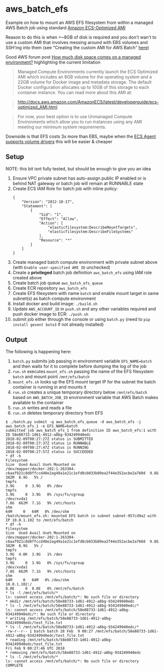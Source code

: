 # aws_batch_efs

Example on how to mount an AWS EFS filesystem from within a managed AWS Batch job using standard [Amazon ECS-Optimized AMI](https://docs.aws.amazon.com/AmazonECS/latest/developerguide/ecs-optimized_AMI.html)

Reason to do this is when >~8GB of disk is required and you don't wan't to use a custom AMI that 
involves messing around with EBS volumes and SSH'ing into them (see "Creating the custom AMI for AWS Batch" 
[here](https://aws.amazon.com/blogs/compute/building-high-throughput-genomic-batch-workflows-on-aws-batch-layer-part-3-of-4/))

Good AWS forum post [How much disk space comes on a managed environment?](https://forums.aws.amazon.com/thread.jspa?threadID=250705) highlighting the current limitation

> Managed Compute Environments currently launch the ECS Optimized AMI which includes an 8GB volume for the operating system and a 22GB volume for Docker image and metadata storage. The default Docker configuration allocates up to 10GB of this storage to each container instance. You can read more about this AMI at:

> http://docs.aws.amazon.com/AmazonECS/latest/developerguide/ecs-optimized_AMI.html

> For now, your best option is to use Unmanaged Compute Environments which allow you to run instances using any AMI meeting our minimum system requirements. 

Downside is that EFS costs 3x more than EBS, maybe when the [ECS Agent supports volume drivers](https://github.com/aws/amazon-ecs-agent/issues/236) this will be easier & cheaper

## Setup

NOTE: this bit isnt fully tested, but should be enough to give you an idea

 1. Ensure VPC private subnet has auto-assign public IP enabled or is behind NAT gateway or batch job
    will remain at RUNNABLE state
 2. Create ECS IAM Role for batch job with inline policy:
    ```
    {
        "Version": "2012-10-17",
        "Statement": [
            {
                "Sid": "1",
                "Effect": "Allow",
                "Action": [
                    "elasticfilesystem:DescribeMountTargets",
                    "elasticfilesystem:DescribeFileSystems"
                ],
                "Resource": "*"
            }
        ]
    }
    ```
 3. Create managed batch compute environment with private subnet above (with `Enable user-specified AMI ID` unchecked)
 4. Create a **privileged** batch job definition `aws_batch_efs` using IAM role created above
 5. Create batch job queue `aws_batch_efs_queue`
 6. Create ECR repository `aws_batch_efs`
 7. Create EFS filesystem with name `batch` and enable mount target in same subnet(s) as batch compute environment
 8. Install docker and build image: `./build.sh`
 9. Update `AWS_ACCOUNT_ID` in `push.sh` and any other variables required and push docker image to ECR: `./push.sh`
 11. submit job either through the console or using `batch.py` (need to `pip install gevent boto3` if not already installed)

## Output

The following is happening here:

 1. `batch.py` submits job passing in environment variable `EFS_NAME=batch` and then waits for it to complete before dumping the log of the job
 2. `run.sh` executes `mount_efs.sh` passing the name of the EFS filesystem `batch` and mount point `/mnt/efs/batch`
 3. `mount_efs.sh` looks up the EFS mount target IP for the subnet the batch container is running in and mounts it
 4. `run.sh` creates a unique temporary directory below `/mnt/efs/batch` based on `AWS_BATCH_JOB_ID` environment variable
    that AWS Batch makes available to the container
 5. `run.sh` writes and reads a file
 6. `run.sh` deletes temporary directory from EFS

```
$ ./batch.py submit -q aws_batch_efs_queue -d aws_batch_efs -j aws_batch_efs_1 -e EFS_NAME=batch
submitted job aws_batch_efs_1 from definition ID aws_batch_efs:1 with ID 58e88733-1d61-4912-a8bg-934249940edc
2018-02-09T00:27:27Z status is SUBMITTED
2018-02-09T00:27:37Z status is RUNNABLE
2018-02-09T00:27:47Z status is RUNNING
2018-02-09T00:27:57Z status is SUCCEEDED
* df -h
Filesystem                                                                                        Size  Used Avail Use% Mounted on
/dev/mapper/docker-202:1-263304-c6aaf921c8d8ffccd40e2ag49a1e21c1efd8cb033b89ea2f44e352acbe2a760d  9.8G  382M  8.9G   5% /
tmpfs                                                                                             3.9G     0  3.9G   0% /dev
tmpfs                                                                                             3.9G     0  3.9G   0% /sys/fs/cgroup
/dev/xvda1                                                                                        7.8G  662M  7.1G   9% /etc/hosts
shm                                                                                                64M     0   64M   0% /dev/shm
/batch/mount_efs.sh: mounted EFS batch in subnet subnet-957cd9a2 with IP 10.0.1.102 to /mnt/efs/batch
* df -h
Filesystem                                                                                        Size  Used Avail Use% Mounted on
/dev/mapper/docker-202:1-263304-c6aaf921c8d8ffccd40e2ag49a1e21c1efd8cb033b89ea2f44e352acbe2a760d  9.8G  382M  8.9G   5% /
tmpfs                                                                                             3.9G  4.0K  3.9G   1% /dev
tmpfs                                                                                             3.9G     0  3.9G   0% /sys/fs/cgroup
/dev/xvda1                                                                                        7.8G  662M  7.1G   9% /etc/hosts
shm                                                                                                64M     0   64M   0% /dev/shm
10.0.1.102:/                                                                                      8.0E     0  8.0E   0% /mnt/efs/batch
* ls -l /mnt/efs/batch/*
ls: cannot access /mnt/efs/batch/*: No such file or directory
* mkdir /mnt/efs/batch/58e88733-1d61-4912-a8bg-934249940edc
* ls -l /mnt/efs/batch/58e88733-1d61-4912-a8bg-934249940edc/*
ls: cannot access /mnt/efs/batch/58e88733-1d61-4912-a8bg-934249940edc/*: No such file or directory
* writing /mnt/efs/batch/58e88733-1d61-4912-a8bg-934249940edc/test_file.txt
* ls -l /mnt/efs/batch/58e88733-1d61-4912-a8bg-934249940edc/*
-rw-r--r-- 1 batch batch 28 Feb  9 00:27 /mnt/efs/batch/58e88733-1d61-4912-a8bg-934249940edc/test_file.txt
* reading /mnt/efs/batch/58e88733-1d61-4912-a8bg-934249940edc/test_file.txt
Fri Feb 9 00:27:46 UTC 2018
* removing /mnt/efs/batch/58e88733-1d61-4912-a8bg-934249940edc
* ls -l /mnt/efs/batch/*
ls: cannot access /mnt/efs/batch/*: No such file or directory
COMPLETE
```





